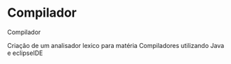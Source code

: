 # Compilador
Compilador

Criação de um analisador lexico para matéria Compiladores utilizando Java e eclipseIDE
